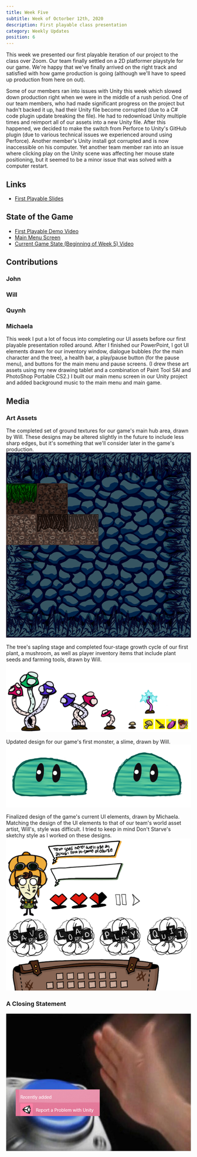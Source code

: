 ```yaml
---
title: Week Five
subtitle: Week of Octorber 12th, 2020
description: First playable class presentation
category: Weekly Updates
position: 6
---
```


This week we presented our first playable iteration of our project to the class over Zoom. Our team finally settled on a 2D platformer playstyle for our game. We're happy that we've finally arrived on the right track and satisfied with how game production is going (although we'll have to speed up production from here on out).

Some of our members ran into issues with Unity this week which slowed down production right when we were in the middle of a rush period. One of our team members, who had made significant progress on the project but hadn't backed it up, had their Unity file become corrupted (due to a C# code plugin update breaking the file). He had to redownload Unity multiple times and reimport all of our assets into a new Unity file. After this happened, we decided to make the switch from Perforce to Unity's GitHub plugin (due to various technical issues we experienced around using Perforce). Another member's Unity install got corrupted and is now inaccessible on his computer. Yet another team member ran into an issue where clicking play on the Unity scene was affecting her mouse state positioning, but it seemed to be a minor issue that was solved with a computer restart.

## Links
- [First Playable Slides](./media/week-5/CAP4053_FirstPlayable.pdf)

## State of the Game
- [First Playable Demo Video](https://youtu.be/GRWnFBOJtKE)
- [Main Menu Screen](./media/week-5/main-menu-screen.png)
- [Current Game State (Beginning of Week 5) Video](https://youtu.be/578pxAmD8fE)

## Contributions

### John

### Will

### Quynh

### Michaela
This week I put a lot of focus into completing our UI assets before our first playable presentation rolled around. After I finished our PowerPoint, I got UI elements drawn for our inventory window, dialogue bubbles (for the main character and the tree), a health bar, a play/pause button (for the pause menu), and buttons for the main menu and pause screens. (I drew these art assets using my new drawing tablet and a combination of Paint Tool SAI and PhotoShop Portable CS2.) I built our main menu screen in our Unity project and added background music to the main menu and main game.

## Media

### Art Assets
The completed set of ground textures for our game's main hub area, drawn by Will. These designs may be altered slightly in the future to include less sharp edges, but it's something that we'll consider later in the game's production.
<img src="./media/week-5/ground-textures.png" />

The tree's sapling stage and completed four-stage growth cycle of our first plant, a mushroom, as well as player inventory items that include plant seeds and farming tools, drawn by Will.
<img src="./media/week-5/plants-and-tools.png" />

Updated design for our game's first monster, a slime, drawn by Will.
<img src="./media/week-5/new-slime-design.png" />

Finalized design of the game's current UI elements, drawn by Michaela. Matching the design of the UI elements to that of our team's world asset artist, Will's, style was difficult. I tried to keep in mind Don't Starve's sketchy style as I worked on these designs.
<img src="./media/week-5/ui-elements.png" />

### A Closing Statement
<img src="./media/week-5/report-problem-with-unity.png" />
